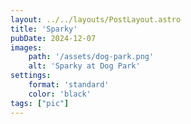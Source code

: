 ```yaml
---
layout: ../../layouts/PostLayout.astro
title: 'Sparky'
pubDate: 2024-12-07
images:
    path: '/assets/dog-park.png'
    alt: 'Sparky at Dog Park'
settings:
    format: 'standard'
    color: 'black'
tags: ["pic"]
---
```

